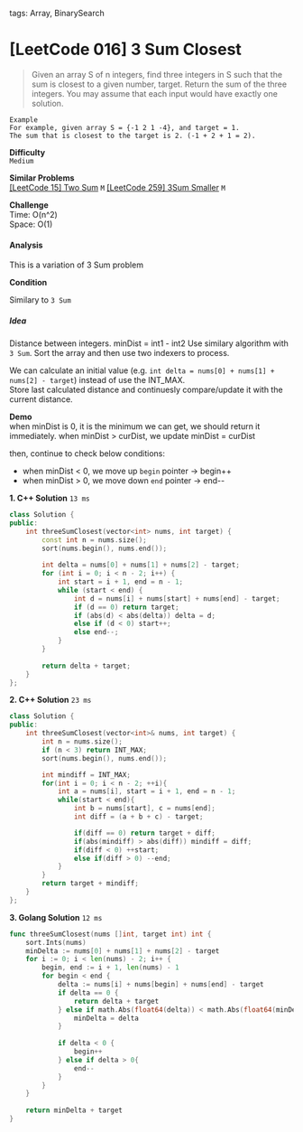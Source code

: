 tags: Array, BinarySearch

# [LeetCode 016] 3 Sum Closest

>Given an array S of n integers, find three integers in S such that
the sum is closest to a given number, target. Return the sum of the three integers.
You may assume that each input would have exactly one solution.

    Example
    For example, given array S = {-1 2 1 -4}, and target = 1.
    The sum that is closest to the target is 2. (-1 + 2 + 1 = 2).

**Difficulty**  
`Medium`

**Similar Problems**  
[[LeetCode 15] Two Sum]() `M`
[[LeetCode 259] 3Sum Smaller]() `M`

**Challenge**  
Time: O(n^2)  
Space: O(1)

#### Analysis

This is a variation of 3 Sum problem

**Condition**

Similary to `3 Sum`

##### Idea

Distance between integers. minDist = int1 - int2
Use similary algorithm with `3 Sum`. 
Sort the array and then use two indexers to process.  

We can calculate an initial value (e.g. `int delta = nums[0] + nums[1] + nums[2] - target`) instead of use the INT_MAX.  
Store last calculated distance and continuesly compare/update it with the current distance.

**Demo**  
when minDist is 0, it is the minimum we can get, we should return it immediately. 
when minDist > curDist, we update minDist = curDist

then, continue to check below conditions:

 * when minDist < 0, we move up `begin` pointer -> begin++
 * when minDist > 0, we move down `end` pointer -> end--

**1. C++ Solution** `13 ms`

```cpp
class Solution {
public:
    int threeSumClosest(vector<int> nums, int target) {
        const int n = nums.size();
        sort(nums.begin(), nums.end());
    
        int delta = nums[0] + nums[1] + nums[2] - target;
        for (int i = 0; i < n - 2; i++) {
            int start = i + 1, end = n - 1;
            while (start < end) {
                int d = nums[i] + nums[start] + nums[end] - target;
                if (d == 0) return target;
                if (abs(d) < abs(delta)) delta = d;
                else if (d < 0) start++;
                else end--;
            }
        }
    
        return delta + target;
    }
};
```

**2. C++ Solution** `23 ms`

```cpp
class Solution {
public:
    int threeSumClosest(vector<int>& nums, int target) {
        int n = nums.size();
        if (n < 3) return INT_MAX;
        sort(nums.begin(), nums.end());

        int mindiff = INT_MAX;
        for(int i = 0; i < n - 2; ++i){
            int a = nums[i], start = i + 1, end = n - 1;
            while(start < end){
                int b = nums[start], c = nums[end];
                int diff = (a + b + c) - target;

                if(diff == 0) return target + diff;
                if(abs(mindiff) > abs(diff)) mindiff = diff;
                if(diff < 0) ++start;
                else if(diff > 0) --end;
            }
        }
        return target + mindiff;
    }
};
```

**3. Golang Solution** `12 ms`

```go
func threeSumClosest(nums []int, target int) int {
    sort.Ints(nums)
    minDelta := nums[0] + nums[1] + nums[2] - target
    for i := 0; i < len(nums) - 2; i++ {
        begin, end := i + 1, len(nums) - 1
        for begin < end {
            delta := nums[i] + nums[begin] + nums[end] - target
            if delta == 0 {
                return delta + target
            } else if math.Abs(float64(delta)) < math.Abs(float64(minDelta)) {
                minDelta = delta
            }
            
            if delta < 0 {
                begin++
            } else if delta > 0{
                end--
            }
        }
    }
    
    return minDelta + target
}
```
